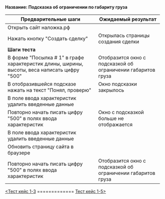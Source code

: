 **Название: Подсказка об ограничении по габариту груза** 

**Предварительные шаги** | **Ожидаемый результат**
--- | ---
 Открыть сайт наложка.рф | 
 Нажать кнопку "Создать сделку" | Открылась страницы создания сделки 
**Шаги теста** | 
В форме "Посылка # 1" в графе характеристик длины, ширины, высоты, веса написать цифру "500" | Отобразится окно с подсказкой об ограничении габаритов груза
В отобразившейся подсказе нажать на текст "Понял, проверю" | Окно подсказки закрылось
В поле ввода характеристик удалить введенные данные | 
Повторно начать писать цифру "500" в полях ввода характеристик | Окно с подсказкой больше не отображается
В поле ввода характеристик удалить введенные данные | 
Обновить страницу сайта в браузере | 
Повторно начать писать цифру "500" в полях ввода характеристик | Отобразится окно с подсказкой об ограничении габаритов груза

[<Тест кейс 1-3](https://github.com/masteroff/Test-case-nalozhka/blob/main/case_create_a_deal%201-3.md)  =============  [Тест кейс 1-5>](https://github.com/masteroff/Test-case-nalozhka/blob/main/case_create_a_deal%201-5.md)